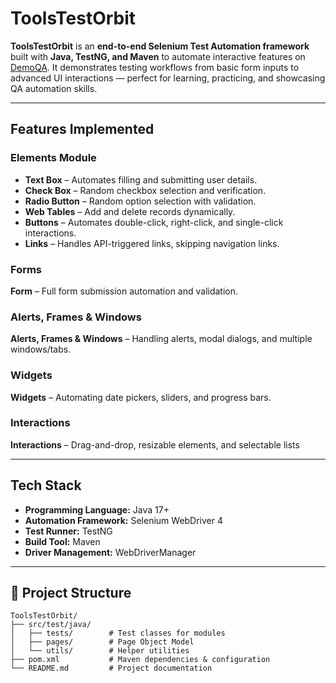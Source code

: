 # ToolsTestOrbit

**ToolsTestOrbit** is an **end-to-end Selenium Test Automation framework** built with **Java, TestNG, and Maven** to automate interactive features on [DemoQA](https://demoqa.com). It demonstrates testing workflows from basic form inputs to advanced UI interactions — perfect for learning, practicing, and showcasing QA automation skills.

---

## Features Implemented

### **Elements Module**
- **Text Box** – Automates filling and submitting user details.  
- **Check Box** – Random checkbox selection and verification.  
- **Radio Button** – Random option selection with validation.  
- **Web Tables** – Add and delete records dynamically.  
- **Buttons** – Automates double-click, right-click, and single-click interactions.  
- **Links** – Handles API-triggered links, skipping navigation links.
  
### **Forms**
**Form** – Full form submission automation and validation.

### **Alerts, Frames & Windows**
**Alerts, Frames & Windows** – Handling alerts, modal dialogs, and multiple windows/tabs.

### **Widgets**
**Widgets** – Automating date pickers, sliders, and progress bars.

### **Interactions**
**Interactions** – Drag-and-drop, resizable elements, and selectable lists 

---

##  Tech Stack

- **Programming Language:** Java 17+  
- **Automation Framework:** Selenium WebDriver 4  
- **Test Runner:** TestNG  
- **Build Tool:** Maven  
- **Driver Management:** WebDriverManager  

---

## 📂 Project Structure

```
ToolsTestOrbit/
├── src/test/java/
│   ├── tests/        # Test classes for modules
│   ├── pages/        # Page Object Model
│   └── utils/        # Helper utilities
├── pom.xml           # Maven dependencies & configuration
└── README.md         # Project documentation
```

